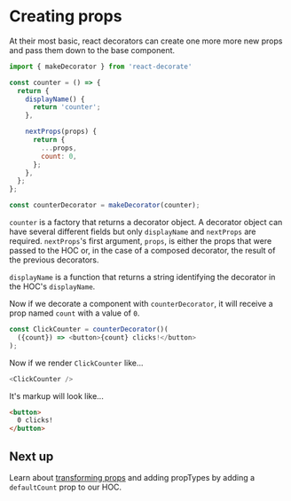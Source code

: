 # Creating props

At their most basic, react decorators can create one more more new props and pass them down to the base component.

```javascript
import { makeDecorator } from 'react-decorate'

const counter = () => {
  return {
    displayName() {
      return 'counter';
    },

    nextProps(props) {
      return {
        ...props,
        count: 0,
      };
    },
  };
};

const counterDecorator = makeDecorator(counter);
```

`counter` is a factory that returns a decorator object.
A decorator object can have several different fields but only `displayName` and `nextProps` are required.
`nextProps`'s first argument, `props`, is either the props that were passed to the HOC or, in the case of a composed decorator, the result of the previous decorators.

`displayName` is a function that returns a string identifying the decorator in the HOC's `displayName`.

Now if we decorate a component with `counterDecorator`, it will receive a prop named `count` with a value of `0`.

```javascript
const ClickCounter = counterDecorator()(
  ({count}) => <button>{count} clicks!</button>
);
```

Now if we render `ClickCounter` like...

```javascript
<ClickCounter />
```

It's markup will look like...

```html
<button>
  0 clicks!
</button>
```

## Next up

Learn about [transforming props](./TransformingProps.md) and adding propTypes by adding a `defaultCount` prop to our HOC.
